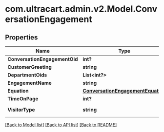 # com.ultracart.admin.v2.Model.ConversationEngagement
## Properties

Name | Type | Description | Notes
------------ | ------------- | ------------- | -------------
**ConversationEngagementOid** | **int?** |  | [optional] 
**CustomerGreeting** | **string** |  | [optional] 
**DepartmentOids** | **List&lt;int?&gt;** |  | [optional] 
**EngagementName** | **string** |  | [optional] 
**Equation** | [**ConversationEngagementEquation**](ConversationEngagementEquation.md) |  | [optional] 
**TimeOnPage** | **int?** |  | [optional] 
**VisitorType** | **string** | The type of visitor | [optional] 


[[Back to Model list]](../README.md#documentation-for-models) [[Back to API list]](../README.md#documentation-for-api-endpoints) [[Back to README]](../README.md)

